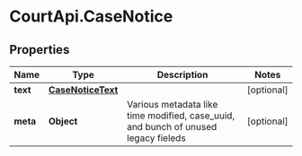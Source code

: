 # CourtApi.CaseNotice

## Properties
Name | Type | Description | Notes
------------ | ------------- | ------------- | -------------
**text** | [**CaseNoticeText**](CaseNoticeText.md) |  | [optional] 
**meta** | **Object** | Various metadata like time modified, case_uuid, and bunch of unused legacy fieleds | [optional] 


